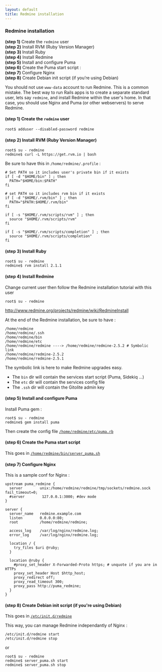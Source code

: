 ```yaml
---
layout: default
title: Redmine installation
---
```


<div id="toc">
  <h3>Redmine installation</h3>

  <ul>
    <li><strong>(step 1)</strong> <a href="#step_1_create_the__user">Create the <code>redmine</code> user</a></li>
    <li><strong>(step 2)</strong> <a href="#step_2_install_rvm_ruby_version_manager">Install RVM (Ruby Version Manager)</a></li>
    <li><strong>(step 3)</strong> <a href="#step_3_install_ruby">Install Ruby</a></li>
    <li><strong>(step 4)</strong> <a href="#step_4_install_redmine">Install Redmine</a></li>
    <li><strong>(step 5)</strong> <a href="#step_5_install_and_configure_puma">Install and configure Puma</a></li>
    <li><strong>(step 6)</strong> <a href="#step_6_create_the_puma_start_script">Create the Puma start script :</a></li>
    <li><strong>(step 7)</strong> <a href="#step_7_configure_nginx">Configure Nginx</a></li>
    <li><strong>(step 8)</strong> <a href="#step_8_create_debian_init_script_if_youre_using_debian">Create Debian init script (if you’re using Debian)</a></li>
  </ul>
</div>


You should not use ```www-data``` account to run Redmine. This is a common mistake.
The best way to run Rails apps is to create a separate standard user, lets say ```redmine```, and install Redmine within the user's home. In that case, you should use Nginx and Puma (or other webservers) to serve Redmine.

#### **(step 1)** Create the ```redmine``` user

```
root$ adduser --disabled-password redmine
```

#### **(step 2)** Install RVM (Ruby Version Manager)

```
root$ su - redmine
redmine$ curl -L https://get.rvm.io | bash
```

Be sure to have this in ```/home/redmine/.profile``` :

```
# Set PATH so it includes user's private bin if it exists
if [ -d "$HOME/bin" ] ; then
  PATH="$HOME/bin:$PATH"
fi

# set PATH so it includes rvm bin if it exists
if [ -d "$HOME/.rvm/bin" ] ; then
  PATH="$PATH:$HOME/.rvm/bin"
fi

if [ -s "$HOME/.rvm/scripts/rvm" ] ; then
  source "$HOME/.rvm/scripts/rvm"
fi

if [ -s "$HOME/.rvm/scripts/completion" ] ; then
  source "$HOME/.rvm/scripts/completion"
fi
```

#### **(step 3)** Install Ruby

```
root$ su - redmine
redmine$ rvm install 2.1.1
```

#### **(step 4)** Install Redmine

Change current user then follow the Redmine installation tutorial with this user

```
root$ su - redmine
```

http://www.redmine.org/projects/redmine/wiki/RedmineInstall

At the end of the Redmine installation, be sure to have :

```
/home/redmine
/home/redmine/.ssh
/home/redmine/bin
/home/redmine/etc
/home/redmine/redmine ----> /home/redmine/redmine-2.5.2 # Symbolic link
/home/redmine/redmine-2.5.2
/home/redmine/redmine-2.5.1
```

The symbolic link is here to make Redmine upgrades easy.

* The ```bin``` dir will contain the services start script (Puma, Sidekiq ...)
* The ```etc``` dir will contain the services config file
* The ```.ssh``` dir will contain the Gitolite admin key

#### **(step 5)** Install and configure Puma

Install Puma gem :

```
root$ su - redmine
redmine$ gem install puma
```

Then create the config file [```/home/redmine/etc/puma.rb```](https://github.com/jbox-web/redmine_git_hosting/blob/devel/contrib/scripts/puma.rb)


#### **(step 6)** Create the Puma start script

This goes in [```/home/redmine/bin/server_puma.sh```](https://github.com/jbox-web/redmine_git_hosting/blob/devel/contrib/scripts/server_puma.sh)


#### **(step 7)** Configure Nginx

This is a sample conf for Nginx :

```
upstream puma_redmine {
  server        unix:/home/redmine/redmine/tmp/sockets/redmine.sock fail_timeout=0;
  #server        127.0.0.1:3000; #dev mode
}

server {
  server_name   redmine.example.com
  listen        0.0.0.0:80;
  root          /home/redmine/redmine;

  access_log    /var/log/nginx/redmine.log;
  error_log     /var/log/nginx/redmine.log;

  location / {
    try_files $uri @ruby;
  }

  location @ruby {
    #proxy_set_header X-Forwarded-Proto https; # unquote if you are in HTTPs
    proxy_set_header Host $http_host;
    proxy_redirect off;
    proxy_read_timeout 300;
    proxy_pass http://puma_redmine;
  }
}
```

#### **(step 8)** Create Debian init script (if you're using Debian)

This goes in [```/etc/init.d/redmine```](https://github.com/jbox-web/redmine_git_hosting/blob/devel/contrib/scripts/redmine)

This way, you can manage Redmine independantly of Nginx :

```
/etc/init.d/redmine start
/etc/init.d/redmine stop
```

or

```
root$ su - redmine
redmine$ server_puma.sh start
redmine$ server_puma.sh stop
```
